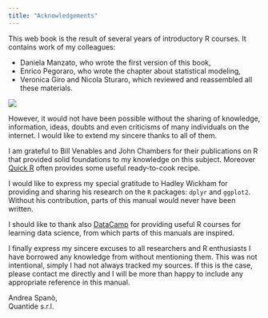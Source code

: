 ```yaml
---
title: "Acknowledgements"
---
```


This web book is the result of several years of introductory R courses. It contains work of my colleagues: 

 - Daniela Manzato, who wrote the first version of this book,
 - Enrico Pegoraro, who wrote the chapter about statistical modeling,
 - Veronica Giro and Nicola Sturaro, which reviewed and reassembled all these materials.

![](images/EF5C8766.jpg)


However, it would not have been possible without the sharing of knowledge, information, ideas, doubts and even criticisms of many individuals on the internet. I would like to extend my sincere thanks to all of them.

I am grateful to Bill Venables and John Chambers for their publications on R that provided solid foundations to my knowledge on this subject. Moreover [Quick R](http://www.statmethods.net/) often provides some useful ready-to-cook recipe.

I would like to express my special gratitude to Hadley Wickham for providing and sharing his research on the `R` packages: `dplyr` and `ggplot2`. Without his contribution, parts of this manual would never have been written.

I should like to thank also [DataCamp](https://www.datacamp.com) for providing useful R courses for learning data science, from which parts of this manuals are inspired.

I finally express my sincere excuses to all researchers and R enthusiasts I have borrowed any knowledge from without mentioning them. This was not intentional, simply I had not always tracked my sources. If this is the case, please contact me directly and I will be more than happy to include any appropriate reference in this manual.

Andrea Spanò,  
Quantide s.r.l.

